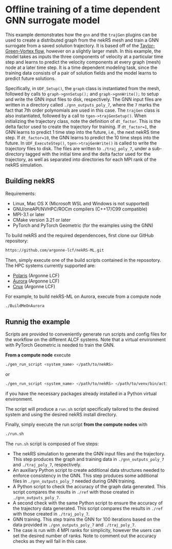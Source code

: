 # Offline training of a time dependent GNN surrogate model

This example demonstrates how the `gnn` and the `trajGen` plugins can be used to create a distributed graph from the nekRS mesh and train a GNN surrogate from a saved solution trajectory.
It is based off of the [Taylor-Green-Vortex flow](../tgv/README.md), however on a slightly larger mesh. 
In this example, the model takes as inputs the three components of velocity at a particular time step and learns to predict the velocity components at every graph (mesh) node at a later time step. 
It is a time dependent modeling task, since the training data consists of a pair of solution fields and the model learns to predict future solutions. 

Specifically, in `UDF_Setup()`, the `graph` class is instantiated from the mesh, followed by calls to `graph->gnnSetup();` and `graph->gnnWrite();` to setup and write the GNN input files to disk, respectively. 
The GNN input files are written in a directory called `./gnn_outputs_poly_7`, where the `7` marks the fact that 7th order polynomials are used in this case.
The `trajGen` class is also instantiated, followed by a call to `tgen->trajGenSetup()`.
When initializing the trajectory class, note the definition of `dt_factor`. 
This is the delta factor used to create the trajectory for training.
If `dt_factor=1`, the GNN learns to predict 1 time step into the future, i.e., the next nekRS time step. 
If `dt_factor=10`, the GNN learns to predict the 10 time steps into the future. 
In `UDF_ExecuteStep()`, `tgen->trajGenWrite()` is called to write the trajectory files to disk.
The files are written to `./traj_poly_7`, under a sub-directory tagged with the initial time and the delta factor used for the trajectory, as well as separated into directories for each MPI rank of the nekRS simulation. 


## Building nekRS

Requirements:
* Linux, Mac OS X (Microsoft WSL and Windows is not supported) 
* GNU/oneAPI/NVHPC/ROCm compilers (C++17/C99 compatible)
* MPI-3.1 or later
* CMake version 3.21 or later 
* PyTorch and PyTorch Geometric (for the examples using the GNN)

To build nekRS and the required dependencoes, first clone our GitHub repository:

```sh
https://github.com/argonne-lcf/nekRS-ML.git
```

Then, simply execute one of the build scripts contained in the reposotory. 
The HPC systems currently supported are:
* [Polaris](https://docs.alcf.anl.gov/polaris/) (Argonne LCF)
* [Aurora](https://docs.alcf.anl.gov/aurora/) (Argonne LCF) 
* [Crux](https://docs.alcf.anl.gov/crux/) (Argonne LCF)

For example, to build nekRS-ML on Aurora, execute from a compute node

```sh
./BuildMeOnAurora
```

## Runnig the example

Scripts are provided to conveniently generate run scripts and config files for the workflow on the different ALCF systems.
Note that a virtual environment with PyTorch Geometric is needed to train the GNN.

**From a compute node** execute

```sh
./gen_run_script <system_name> </path/to/nekRS>
```

or

```sh
./gen_run_script <system_name> </path/to/nekRS> </path/to/venv/bin/activate>
```

if you have the necessary packages already installed in a Python virtual environment. 

The script will produce a `run.sh` script specifically tailored to the desired system and using the desired nekRS install directory. 

Finally, simply execute the run script **from the compute nodes** with

```bash
./run.sh
```

The `run.sh` script is composed of five steps:

- The nekRS simulation to generate the GNN input files and the trajectory. This step produces the graph and training data in `./gnn_outputs_poly_7` and `./traj_poly_7`, respectively.
- An auxiliary Python script to create additional data structures needed to enforce consistency in the GNN. This step produces some additional files in `./gnn_outputs_poly_7` needed during GNN training.
- A Python script to check the accuracy of the graph data generated. This script compares the results in `./ref` with those created in `./gnn_outputs_poly_7`.
- A second check with the same Python script to ensure the accuracy of the trajectory data generated. This script compares the results in `./ref` with those created in `./traj_poly_7`.
- GNN training. This step trains the GNN for 100 iterations based on the data provided in `./gnn_outputs_poly_7` and `./traj_poly_7`.
- The case is run with 4 MPI ranks for simplicity, however the users can set the desired number of ranks. Note to comment out the accuracy checks as they will fail in this case. 

